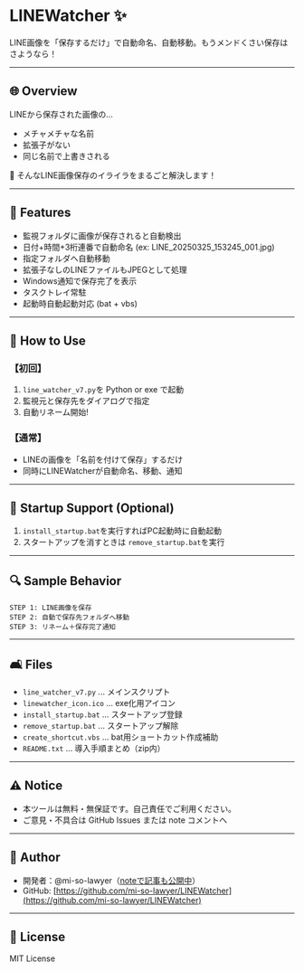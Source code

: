 # LINEWatcher ✨

LINE画像を「保存するだけ」で自動命名、自動移動。もうメンドくさい保存はさようなら！

---

## 🌐 Overview

LINEから保存された画像の…
- メチャメチャな名前
- 拡張子がない
- 同じ名前で上書きされる

🚫 そんなLINE画像保存のイライラをまるごと解決します！

---

## 🚀 Features

- 監視フォルダに画像が保存されると自動検出
- 日付+時間+3桁連番で自動命名 (ex: LINE_20250325_153245_001.jpg)
- 指定フォルダへ自動移動
- 拡張子なしのLINEファイルもJPEGとして処理
- Windows通知で保存完了を表示
- タスクトレイ常駐
- 起動時自動起動対応 (bat + vbs)

---

## 📁 How to Use

### 【初回】
1. `line_watcher_v7.py`を Python or exe で起動
2. 監視元と保存先をダイアログで指定
3. 自動リネーム開始!

### 【通常】
- LINEの画像を「名前を付けて保存」するだけ
- 同時にLINEWatcherが自動命名、移動、通知

---

## 💪 Startup Support (Optional)

1. `install_startup.bat`を実行すればPC起動時に自動起動
2. スタートアップを消すときは `remove_startup.bat`を実行

---

## 🔍 Sample Behavior

```
STEP 1: LINE画像を保存
STEP 2: 自動で保存先フォルダへ移動
STEP 3: リネーム＋保存完了通知
```

---

## 🛋️ Files

- `line_watcher_v7.py`	... メインスクリプト
- `linewatcher_icon.ico`	... exe化用アイコン
- `install_startup.bat`	... スタートアップ登録
- `remove_startup.bat`	... スタートアップ解除
- `create_shortcut.vbs`	... bat用ショートカット作成補助
- `README.txt`		... 導入手順まとめ（zip内）

---

## ⚠️ Notice

- 本ツールは無料・無保証です。自己責任でご利用ください。
- ご意見・不具合は GitHub Issues または note コメントへ

---

## 👤 Author

- 開発者：@mi-so-lawyer（[noteで記事も公開中](https://note.com/)）
- GitHub: [https://github.com/mi-so-lawyer/LINEWatcher](https://github.com/mi-so-lawyer/LINEWatcher)

---

## 🔄 License

MIT License

